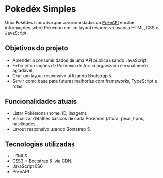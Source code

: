 # Pokedéx Simples

Uma Pokédex interativa que consome dados da [PokeAPI](https://pokeapi.co/) e exibe informações sobre Pokémon em um layout responsivo usando HTML, CSS e JavaScript.

## Objetivos do projeto

- Aprender a consumir dados de uma API pública usando JavaScript.  
- Exibir informações de Pokémon de forma organizada e visualmente agradável.  
- Criar um layout responsivo utilizando Bootstrap 5.  
- Servir como base para futuras melhorias com frameworks, TypeScript e rotas.

## Funcionalidades atuais

- Listar Pokémons (nome, ID, imagem).  
- Visualizar detalhes básicos de cada Pokémon (altura, peso, tipos, habilidades).  
- Layout responsivo usando Bootstrap 5.

## Tecnologias utilizadas

- HTML5  
- CSS3 + Bootstrap 5 (via CDN)  
- JavaScript ES6  
- PokeAPI

